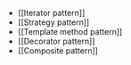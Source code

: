 - [[Iterator pattern]]
- [[Strategy pattern]]
- [[Template method pattern]]
- [[Decorator pattern]]
- [[Composite pattern]]

